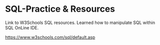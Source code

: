 # SQL-Practice & Resources
Link to W3Schools SQL resources. Learned how to manipulate SQL within SQL OnLine IDE.

https://www.w3schools.com/sql/default.asp
